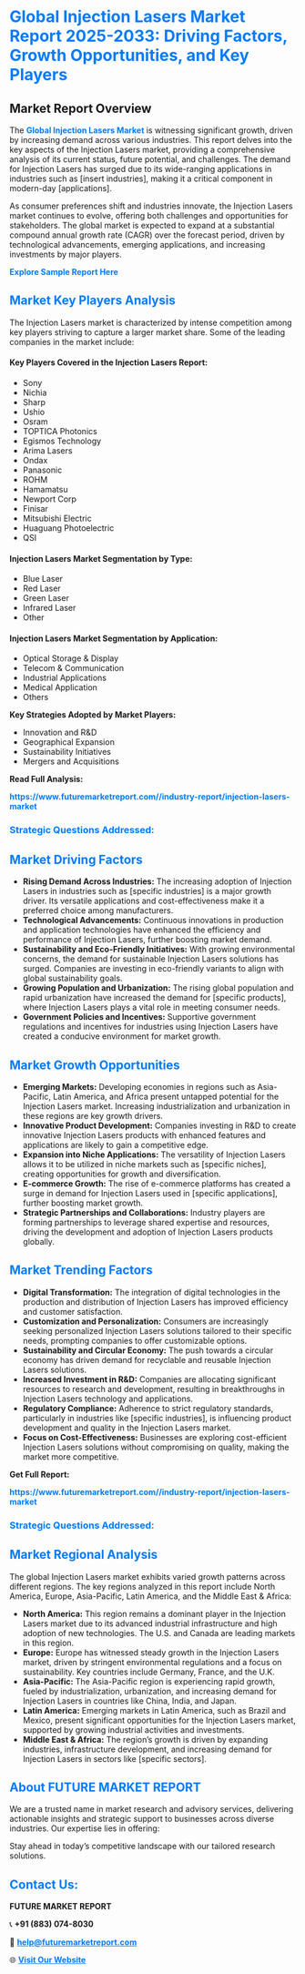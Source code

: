 <h1 style="color: #007BFF;">Global Injection Lasers Market Report 2025-2033: Driving Factors, Growth Opportunities, and Key Players</h1>

<section id="overview">
<h2>Market Report Overview</h2>
<p>The <a href="https://www.futuremarketreport.com//industry-report/injection-lasers-market" style="color: #007BFF; text-decoration: none;"><strong>Global Injection Lasers Market</strong></a> is witnessing significant growth, driven by increasing demand across various industries. This report delves into the key aspects of the Injection Lasers market, providing a comprehensive analysis of its current status, future potential, and challenges. The demand for Injection Lasers has surged due to its wide-ranging applications in industries such as [insert industries], making it a critical component in modern-day [applications].</p>
<p>As consumer preferences shift and industries innovate, the Injection Lasers market continues to evolve, offering both challenges and opportunities for stakeholders. The global market is expected to expand at a substantial compound annual growth rate (CAGR) over the forecast period, driven by technological advancements, emerging applications, and increasing investments by major players.</p>
</section>

<section id="overview">
<p><a href="https://www.futuremarketreport.com//request-sample/reportId=46564" style="color: #007BFF; text-decoration: none;"><strong>Explore Sample Report Here</strong></a></p>
</section>

<section id="key-players">
<h2 style="color: #007BFF;">Market Key Players Analysis</h2>
<p>The Injection Lasers market is characterized by intense competition among key players striving to capture a larger market share. Some of the leading companies in the market include:</p>
<h4>Key Players Covered in the Injection Lasers Report:</h4>
<ul><li>Sony</li><li>Nichia</li><li>Sharp</li><li>Ushio</li><li>Osram</li><li>TOPTICA Photonics</li><li>Egismos Technology</li><li>Arima Lasers</li><li>Ondax</li><li>Panasonic</li><li>ROHM</li><li>Hamamatsu</li><li>Newport Corp</li><li>Finisar</li><li>Mitsubishi Electric</li><li>Huaguang Photoelectric</li><li>QSI</li></ul>
<h4>Injection Lasers Market Segmentation by Type:</h4>
<ul><li>Blue Laser</li><li>Red Laser</li><li>Green Laser</li><li>Infrared Laser</li><li>Other</li></ul>

<h4>Injection Lasers Market Segmentation by Application:</h4>
<ul><li>Optical Storage &amp; Display</li><li>Telecom &amp; Communication</li><li>Industrial Applications</li><li>Medical Application</li><li>Others</li></ul>
<p><strong>Key Strategies Adopted by Market Players:</strong></p>
<ul>
<li>Innovation and R&D</li>
<li>Geographical Expansion</li>
<li>Sustainability Initiatives</li>
<li>Mergers and Acquisitions</li>
</ul>
</section>

<section>
<p><strong>Read Full Analysis: </strong></p><a href="https://www.futuremarketreport.com//industry-report/injection-lasers-market" style="color: #007BFF; text-decoration: none;"><strong>https://www.futuremarketreport.com//industry-report/injection-lasers-market</strong></a>
<h3 style="color: #007BFF;">Strategic Questions Addressed:</h3>
</section>

<section id="driving-factors">
<h2 style="color: #007BFF;">Market Driving Factors</h2>
<ul>
<li><strong>Rising Demand Across Industries:</strong> The increasing adoption of Injection Lasers in industries such as [specific industries] is a major growth driver. Its versatile applications and cost-effectiveness make it a preferred choice among manufacturers.</li>
<li><strong>Technological Advancements:</strong> Continuous innovations in production and application technologies have enhanced the efficiency and performance of Injection Lasers, further boosting market demand.</li>
<li><strong>Sustainability and Eco-Friendly Initiatives:</strong> With growing environmental concerns, the demand for sustainable Injection Lasers solutions has surged. Companies are investing in eco-friendly variants to align with global sustainability goals.</li>
<li><strong>Growing Population and Urbanization:</strong> The rising global population and rapid urbanization have increased the demand for [specific products], where Injection Lasers plays a vital role in meeting consumer needs.</li>
<li><strong>Government Policies and Incentives:</strong> Supportive government regulations and incentives for industries using Injection Lasers have created a conducive environment for market growth.</li>
</ul>
</section>

<section id="growth-opportunities">
<h2 style="color: #007BFF;">Market Growth Opportunities</h2>
<ul>
<li><strong>Emerging Markets:</strong> Developing economies in regions such as Asia-Pacific, Latin America, and Africa present untapped potential for the Injection Lasers market. Increasing industrialization and urbanization in these regions are key growth drivers.</li>
<li><strong>Innovative Product Development:</strong> Companies investing in R&D to create innovative Injection Lasers products with enhanced features and applications are likely to gain a competitive edge.</li>
<li><strong>Expansion into Niche Applications:</strong> The versatility of Injection Lasers allows it to be utilized in niche markets such as [specific niches], creating opportunities for growth and diversification.</li>
<li><strong>E-commerce Growth:</strong> The rise of e-commerce platforms has created a surge in demand for Injection Lasers used in [specific applications], further boosting market growth.</li>
<li><strong>Strategic Partnerships and Collaborations:</strong> Industry players are forming partnerships to leverage shared expertise and resources, driving the development and adoption of Injection Lasers products globally.</li>
</ul>
</section>

<section id="trending-factors">
<h2 style="color: #007BFF;">Market Trending Factors</h2>
<ul>
<li><strong>Digital Transformation:</strong> The integration of digital technologies in the production and distribution of Injection Lasers has improved efficiency and customer satisfaction.</li>
<li><strong>Customization and Personalization:</strong> Consumers are increasingly seeking personalized Injection Lasers solutions tailored to their specific needs, prompting companies to offer customizable options.</li>
<li><strong>Sustainability and Circular Economy:</strong> The push towards a circular economy has driven demand for recyclable and reusable Injection Lasers solutions.</li>
<li><strong>Increased Investment in R&D:</strong> Companies are allocating significant resources to research and development, resulting in breakthroughs in Injection Lasers technology and applications.</li>
<li><strong>Regulatory Compliance:</strong> Adherence to strict regulatory standards, particularly in industries like [specific industries], is influencing product development and quality in the Injection Lasers market.</li>
<li><strong>Focus on Cost-Effectiveness:</strong> Businesses are exploring cost-efficient Injection Lasers solutions without compromising on quality, making the market more competitive.</li>
</ul>
</section>

<section>
<p><strong>Get Full Report: </strong></p><a href="https://www.futuremarketreport.com//industry-report/injection-lasers-market" style="color: #007BFF; text-decoration: none;"><strong>https://www.futuremarketreport.com//industry-report/injection-lasers-market</strong></a>
<h3 style="color: #007BFF;">Strategic Questions Addressed:</h3>
</section>


<section id="regional-analysis">
<h2 style="color: #007BFF;">Market Regional Analysis</h2>
<p>The global Injection Lasers market exhibits varied growth patterns across different regions. The key regions analyzed in this report include North America, Europe, Asia-Pacific, Latin America, and the Middle East & Africa:</p>
<ul>
<li><strong>North America:</strong> This region remains a dominant player in the Injection Lasers market due to its advanced industrial infrastructure and high adoption of new technologies. The U.S. and Canada are leading markets in this region.</li>
<li><strong>Europe:</strong> Europe has witnessed steady growth in the Injection Lasers market, driven by stringent environmental regulations and a focus on sustainability. Key countries include Germany, France, and the U.K.</li>
<li><strong>Asia-Pacific:</strong> The Asia-Pacific region is experiencing rapid growth, fueled by industrialization, urbanization, and increasing demand for Injection Lasers in countries like China, India, and Japan.</li>
<li><strong>Latin America:</strong> Emerging markets in Latin America, such as Brazil and Mexico, present significant opportunities for the Injection Lasers market, supported by growing industrial activities and investments.</li>
<li><strong>Middle East & Africa:</strong> The region’s growth is driven by expanding industries, infrastructure development, and increasing demand for Injection Lasers in sectors like [specific sectors].</li>
</ul>
</section>

<footer>
<h2 style="color: #007BFF;">About FUTURE MARKET REPORT</h2>
<p>We are a trusted name in market research and advisory services, delivering actionable insights and strategic support to businesses across diverse industries. Our expertise lies in offering:</p>

<p>Stay ahead in today’s competitive landscape with our tailored research solutions.</p>

<h2 style="color: #007BFF;">Contact Us:</h2>
<p><strong>FUTURE MARKET REPORT</strong></p>
<p>📞 <strong>+91 (883) 074-8030</strong></p>
<p>📧 <strong><a href="mailto:help@futuremarketreport.com" style="color: #007BFF;">help@futuremarketreport.com</a></strong></p>
<p>🌐 <strong><a href="https://www.futuremarketreport.com/" style="color: #007BFF;">Visit Our Website</a></strong></p>
</footer>